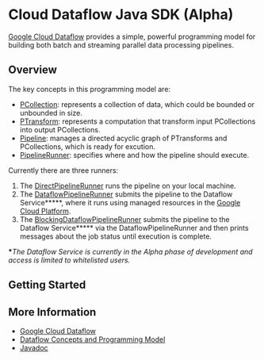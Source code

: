 # Cloud Dataflow Java SDK (Alpha)

[Google Cloud Dataflow](http://cloud.google.com/dataflow)
provides a simple, powerful programming model for building both batch
and streaming parallel data processing pipelines.

## Overview

The key concepts in this programming model are:

* [PCollection](https://github.com/GoogleCloudPlatform/DataflowJavaSDK/blob/master/sdk/src/main/java/com/google/cloud/dataflow/sdk/values/PCollection.java):
represents a collection of data, which could be bounded or unbounded in size.
* [PTransform](https://github.com/GoogleCloudPlatform/DataflowJavaSDK/blob/master/sdk/src/main/java/com/google/cloud/dataflow/sdk/transforms/PTransform.java):
represents a computation that transform input PCollections into output PCollections.
* [Pipeline](https://github.com/GoogleCloudPlatform/DataflowJavaSDK/blob/master/sdk/src/main/java/com/google/cloud/dataflow/sdk/Pipeline.java):
manages a directed acyclic graph of PTransforms and PCollections, which is ready for excution.
* [PipelineRunner](https://github.com/GoogleCloudPlatform/DataflowJavaSDK/blob/master/sdk/src/main/java/com/google/cloud/dataflow/sdk/runners/PipelineRunner.java):
specifies where and how the pipeline should execute.

Currently there are three runners:

  1. The [DirectPipelineRunner](https://github.com/GoogleCloudPlatform/DataflowJavaSDK/blob/master/sdk/src/main/java/com/google/cloud/dataflow/sdk/runners/DirectPipelineRunner.java)
runs the pipeline on your local machine.
  2. The
[DataflowPipelineRunner](https://github.com/GoogleCloudPlatform/DataflowJavaSDK/blob/master/sdk/src/main/java/com/google/cloud/dataflow/sdk/runners/DataflowPipelineRunner.java)
submits the pipeline to the Dataflow Service**\***, where it runs using managed
resources in the [Google Cloud Platform](http://cloud.google.com).
  3. The
[BlockingDataflowPipelineRunner](https://github.com/GoogleCloudPlatform/DataflowJavaSDK/blob/master/sdk/src/main/java/com/google/cloud/dataflow/sdk/runners/BlockingDataflowPipelineRunner.java)
submits the pipeline to the Dataflow Service**\*** via the DataflowPipelineRunner and then prints messages
about the job status until execution is complete.

**\***_The Dataflow Service is currently in the Alpha phase of development and access
is limited to whitelisted users._

## Getting Started

## More Information

* [Google Cloud Dataflow](http://cloud.google.com/dataflow)
* [Dataflow Concepts and Programming Model](https://cloud.google.com/dataflow/java-sdk/building-a-pipeline)
* [Javadoc](https://cloud.google.com/dataflow/java-sdk/JavaDoc/index)
